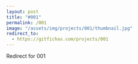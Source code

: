 ```yaml
---
layout: post
title: "#001"
permalink: /001
image: "/assets/img/projects/001/thumbnail.jpg"
redirect_to:
  - https://gitfichas.com/projects/001
---
```


Redirect for 001
